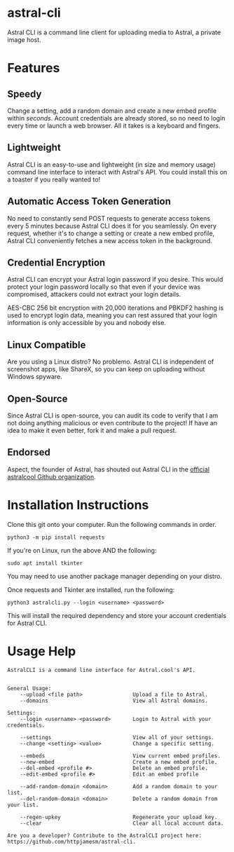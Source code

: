 # astral-cli

Astral CLI is a command line client for uploading media to Astral, a private image host.

# Features

## Speedy

Change a setting, add a random domain and create a new embed profile within *seconds*. Account credentials are already stored, so no need to login every time or launch a web browser. All it takes is a keyboard and fingers.

## Lightweight

Astral CLI is an easy-to-use and lightweight (in size and memory usage) command line interface to interact with Astral's API. You could install this on a toaster if you really wanted to!

## Automatic Access Token Generation

No need to constantly send POST requests to generate access tokens every 5 minutes because Astral CLI does it for you seamlessly. On every request, whether it's to change a setting or create a new embed profile, Astral CLI conveniently fetches a new access token in the background.

## Credential Encryption

Astral CLI can encrypt your Astral login password if you desire. This would protect your login password locally so that even if your device was compromised, attackers could not extract your login details.

AES-CBC 256 bit encryption with 20,000 iterations and PBKDF2 hashing is used to encrypt login data, meaning you can rest assured that your login information is only accessible by you and nobody else. 

## Linux Compatible

Are you using a Linux distro? No problemo. Astral CLI is independent of screenshot apps, like ShareX, so you can keep on uploading without Windows spyware.

## Open-Source

Since Astral CLI is open-source, you can audit its code to verify that I am not doing anything malicious or even contribute to the project! If have an idea to make it even better, fork it and make a pull request.

## Endorsed

Aspect, the founder of Astral, has shouted out Astral CLI in the [official astralcool Github organization](https://github.com/astralcool/cli).

# Installation Instructions

Clone this git onto your computer. Run the following commands in order.

```
python3 -m pip install requests
```
If you're on Linux, run the above AND the following:
```
sudo apt install tkinter
```
You may need to use another package manager depending on your distro.

Once requests and Tkinter are installed, run the following:
```
python3 astralcli.py --login <username> <password>
```


This will install the required dependency and store your account credentials for Astral CLI.

# Usage Help

```
AstralCLI is a command line interface for Astral.cool's API.


General Usage:
    --upload <file path>                Upload a file to Astral.
    --domains                           View all Astral domains.
        
Settings:
    --login <username> <password>       Login to Astral with your credentials.

    --settings                          View all of your settings.
    --change <setting> <value>          Change a specific setting.

    --embeds                            View current embed profiles.
    --new-embed                         Create a new embed profile.
    --del-embed <profile #>             Delete an embed profile.
    --edit-embed <profile #>            Edit an embed profile

    --add-random-domain <domain>        Add a random domain to your list.
    --del-random-domain <domain>        Delete a random domain from your list.

    --regen-upkey                       Regenerate your upload key.
    --clear                             Clear all local account data.

Are you a developer? Contribute to the AstralCLI project here: https://github.com/httpjamesm/astral-cli.
```